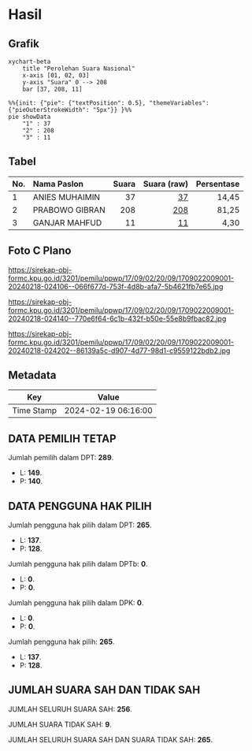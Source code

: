 # Hasil

## Grafik

```mermaid
xychart-beta
    title "Perolehan Suara Nasional"
    x-axis [01, 02, 03]
    y-axis "Suara" 0 --> 208
    bar [37, 208, 11]
```

```mermaid
%%{init: {"pie": {"textPosition": 0.5}, "themeVariables": {"pieOuterStrokeWidth": "5px"}} }%%
pie showData
    "1" : 37
    "2" : 208
    "3" : 11
```

## Tabel

| No. | Nama Paslon    | Suara | Suara (raw) | Persentase |
|:--- |:-------------- | -----:| -----------:| ----------:|
| 1   | ANIES MUHAIMIN | 37    | [37][p-1]   | 14,45      |
| 2   | PRABOWO GIBRAN | 208   | [208][p-2]  | 81,25      |
| 3   | GANJAR MAHFUD  | 11    | [11][p-3]   | 4,30       |


[p-1]: https://github.com/gigit-pemilu/pemilu-2024/blob/main/pilpres/hitung-suara/sub/17-bengkulu/sub/09-bengkulu-tengah/sub/02-talang-empat/sub/2009-pulau-panggung/sub/001-tps/sub/paslon-1.txt
[p-2]: https://github.com/gigit-pemilu/pemilu-2024/blob/main/pilpres/hitung-suara/sub/17-bengkulu/sub/09-bengkulu-tengah/sub/02-talang-empat/sub/2009-pulau-panggung/sub/001-tps/sub/paslon-2.txt
[p-3]: https://github.com/gigit-pemilu/pemilu-2024/blob/main/pilpres/hitung-suara/sub/17-bengkulu/sub/09-bengkulu-tengah/sub/02-talang-empat/sub/2009-pulau-panggung/sub/001-tps/sub/paslon-3.txt

## Foto C Plano

https://sirekap-obj-formc.kpu.go.id/3201/pemilu/ppwp/17/09/02/20/09/1709022009001-20240218-024106--066f677d-753f-4d8b-afa7-5b4621fb7e65.jpg

https://sirekap-obj-formc.kpu.go.id/3201/pemilu/ppwp/17/09/02/20/09/1709022009001-20240218-024140--770e6f64-6c1b-432f-b50e-55e8b9fbac82.jpg

https://sirekap-obj-formc.kpu.go.id/3201/pemilu/ppwp/17/09/02/20/09/1709022009001-20240218-024202--86139a5c-d907-4d77-98d1-c9559122bdb2.jpg


## Metadata

| Key        | Value               |
| ---------- | ------------------- |
| Time Stamp | 2024-02-19 06:16:00 |


## DATA PEMILIH TETAP

Jumlah pemilih dalam DPT: **289**.
 * L: **149**.
 * P: **140**.

## DATA PENGGUNA HAK PILIH

Jumlah pengguna hak pilih dalam DPT: **265**.
 * L: **137**.
 * P: **128**.

Jumlah pengguna hak pilih dalam DPTb: **0**.
 * L: **0**.
 * P: **0**.

Jumlah pengguna hak pilih dalam DPK: **0**.
 * L: **0**.
 * P: **0**.

Jumlah pengguna hak pilih: **265**.
 * L: **137**.
 * P: **128**.

## JUMLAH SUARA SAH DAN TIDAK SAH

JUMLAH SELURUH SUARA SAH: **256**.

JUMLAH SUARA TIDAK SAH: **9**.

JUMLAH SELURUH SUARA SAH DAN SUARA TIDAK SAH: **265**.


